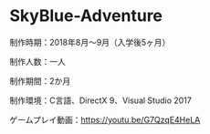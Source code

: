 # SkyBlue-Adventure

制作時期：2018年8月～9月（入学後5ヶ月）

制作人数：一人

制作期間：2か月

制作環境：C言語、DirectX 9、Visual Studio 2017

ゲームプレイ動画：https://youtu.be/G7QzqE4HeLA

